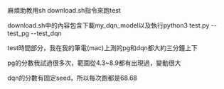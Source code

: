 麻煩助教用sh download.sh指令來跑test

download.sh中的內容包含下載my_dqn_model以及執行python3 test.py --test_pg --test_dqn

test時間部分，我在我的筆電(mac)上測的pg和dqn都大約三分鐘上下

pg的分數我試過很多次，範圍從4.3~8.9都有出現過，變動很大

dqn的分數有固定seed，所以每次跑都是68.68

